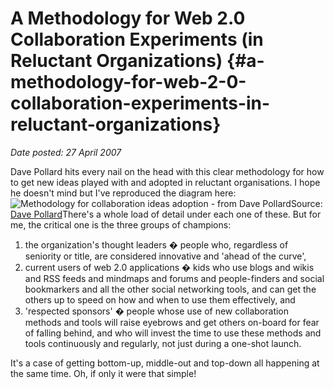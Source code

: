 # A Methodology for Web 2.0 Collaboration Experiments (in Reluctant Organizations) {#a-methodology-for-web-2-0-collaboration-experiments-in-reluctant-organizations}

_Date posted: 27 April 2007_

Dave Pollard hits every nail on the head with this clear methodology for how to get new ideas played with and adopted in reluctant organisations. I hope he doesn't mind but I've reproduced the diagram here:![Methodology for collaboration ideas adoption - from Dave Pollard](./assets/web2collabmethodology.jpg "Methodology for collaboration ideas adoption - from Dave Pollard")Source: [Dave Pollard](http://blogs.salon.com/0002007/categories/businessInnovation/2007/04/25.html)There's a whole load of detail under each one of these. But for me, the critical one is the three groups of champions:

1.  the organization's thought leaders � people who, regardless of seniority or title, are considered innovative and 'ahead of the curve',
2.  current users of web 2.0 applications � kids who use blogs and wikis and RSS feeds and mindmaps and forums and people-finders and social bookmarkers and all the other social networking tools, and can get the others up to speed on how and when to use them effectively, and
3.  'respected sponsors' � people whose use of new collaboration methods and tools will raise eyebrows and get others on-board for fear of falling behind, and who will invest the time to use these methods and tools continuously and regularly, not just during a one-shot launch.

It's a case of getting bottom-up, middle-out and top-down all happening at the same time. Oh, if only it were that simple!